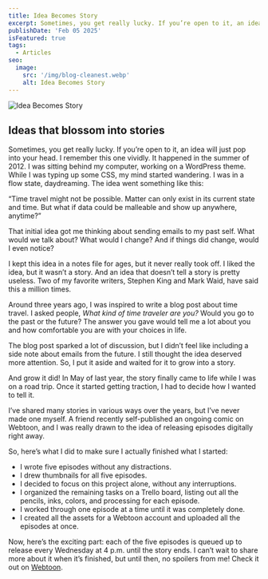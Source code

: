 ```yaml
---
title: Idea Becomes Story
excerpt: Sometimes, you get really lucky. If you’re open to it, an idea will just pop into your head. I remember this one vividly.
publishDate: 'Feb 05 2025'
isFeatured: true
tags:
  - Articles
seo:
  image:
    src: '/img/blog-cleanest.webp'
    alt: Idea Becomes Story
---
```


![Idea Becomes Story](/img/blog-idea_becomes_story.png)

## Ideas that blossom into stories

Sometimes, you get really lucky. If you’re open to it, an idea will just pop into your head. I remember this one vividly. It happened in the summer of 2012. I was sitting behind my computer, working on a WordPress theme. While I was typing up some CSS, my mind started wandering. I was in a flow state, daydreaming. The idea went something like this:

“Time travel might not be possible. Matter can only exist in its current state and time. But what if data could be malleable and show up anywhere, anytime?”

That initial idea got me thinking about sending emails to my past self. What would we talk about? What would I change? And if things did change, would I even notice?

I kept this idea in a notes file for ages, but it never really took off. I liked the idea, but it wasn’t a story. And an idea that doesn’t tell a story is pretty useless. Two of my favorite writers, Stephen King and Mark Waid, have said this a million times.

Around three years ago, I was inspired to write a blog post about time travel. I asked people, *What kind of time traveler are you?* Would you go to the past or the future? The answer you gave would tell me a lot about you and how comfortable you are with your choices in life.

The blog post sparked a lot of discussion, but I didn’t feel like including a side note about emails from the future. I still thought the idea deserved more attention. So, I put it aside and waited for it to grow into a story.

And grow it did! In May of last year, the story finally came to life while I was on a road trip. Once it started getting traction, I had to decide how I wanted to tell it.

I’ve shared many stories in various ways over the years, but I’ve never made one myself. A friend recently self-published an ongoing comic on Webtoon, and I was really drawn to the idea of releasing episodes digitally right away.

So, here’s what I did to make sure I actually finished what I started:

- I wrote five episodes without any distractions.
- I drew thumbnails for all five episodes.
- I decided to focus on this project alone, without any interruptions.
- I organized the remaining tasks on a Trello board, listing out all the pencils, inks, colors, and processing for each episode.
- I worked through one episode at a time until it was completely done.
- I created all the assets for a Webtoon account and uploaded all the episodes at once.

Now, here’s the exciting part: each of the five episodes is queued up to release every Wednesday at 4 p.m. until the story ends. I can’t wait to share more about it when it’s finished, but until then, no spoilers from me! Check it out on [Webtoon](https://www.webtoons.com/en/canvas/future-emails/list?title_no=1019559).
